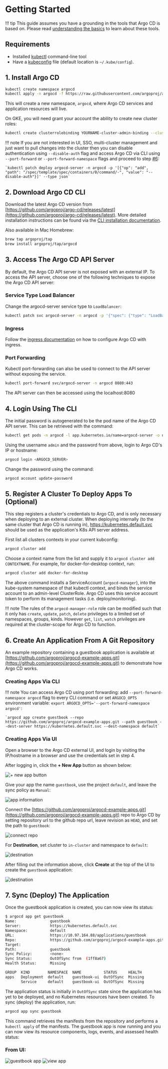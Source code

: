 # Getting Started

!!! tip
    This guide assumes you have a grounding in the tools that Argo CD is based on. Please read [understanding the basics](understand_the_basics.md) to learn about these tools.

## Requirements

* Installed [kubectl](https://kubernetes.io/docs/tasks/tools/install-kubectl/) command-line tool
* Have a [kubeconfig](https://kubernetes.io/docs/tasks/access-application-cluster/configure-access-multiple-clusters/) file (default location is `~/.kube/config`).

## 1. Install Argo CD

```bash
kubectl create namespace argocd
kubectl apply -n argocd -f https://raw.githubusercontent.com/argoproj/argo-cd/stable/manifests/install.yaml
```

This will create a new namespace, `argocd`, where Argo CD services and application resources will live.

On GKE, you will need grant your account the ability to create new cluster roles:
    
```bash
kubectl create clusterrolebinding YOURNAME-cluster-admin-binding --clusterrole=cluster-admin --user=YOUREMAIL@gmail.com
```

!!! note
    If you are not interested in UI, SSO, multi-cluster management and just want to pull changes into the cluster then you can disable
    authentication using `--disable-auth` flag and access Argo CD via CLI using `--port-forward` or `--port-forward-namespace` flags
    and proceed to step [#6](#6-create-an-application-from-a-git-repository):
    
    `kubectl patch deploy argocd-server -n argocd -p '[{"op": "add", "path": "/spec/template/spec/containers/0/command/-", "value": "--disable-auth"}]' --type json`

## 2. Download Argo CD CLI

Download the latest Argo CD version from [https://github.com/argoproj/argo-cd/releases/latest](https://github.com/argoproj/argo-cd/releases/latest). More detailed installation instructions can be found via the [CLI installation documentation](cli_installation.md).

Also available in Mac Homebrew:

```bash
brew tap argoproj/tap
brew install argoproj/tap/argocd
```

## 3. Access The Argo CD API Server

By default, the Argo CD API server is not exposed with an external IP. To access the API server,
choose one of the following techniques to expose the Argo CD API server:

### Service Type Load Balancer
Change the argocd-server service type to `LoadBalancer`:

```bash
kubectl patch svc argocd-server -n argocd -p '{"spec": {"type": "LoadBalancer"}}'
```

### Ingress
Follow the [ingress documentation](operator-manual/ingress.md) on how to configure Argo CD with ingress.

### Port Forwarding
Kubectl port-forwarding can also be used to connect to the API server without exposing the service.

```bash
kubectl port-forward svc/argocd-server -n argocd 8080:443
```

The API server can then be accessed using the localhost:8080


## 4. Login Using The CLI

The initial password is autogenerated to be the pod name of the
Argo CD API server. This can be retrieved with the command:

```bash
kubectl get pods -n argocd -l app.kubernetes.io/name=argocd-server -o name | cut -d'/' -f 2
```

Using the username `admin` and the password from above, login to Argo CD's IP or hostname:

```bash
argocd login <ARGOCD_SERVER>
```

Change the password using the command:

```bash
argocd account update-password
```


## 5. Register A Cluster To Deploy Apps To (Optional)

This step registers a cluster's credentials to Argo CD, and is only necessary when deploying to
an external cluster. When deploying internally (to the same cluster that Argo CD is running in),
https://kubernetes.default.svc should be used as the application's K8s API server address.

First list all clusters contexts in your current kubconfig:
```bash
argocd cluster add
```

Choose a context name from the list and supply it to `argocd cluster add CONTEXTNAME`. For example,
for docker-for-desktop context, run:
```bash
argocd cluster add docker-for-desktop
```

The above command installs a ServiceAccount (`argocd-manager`), into the kube-system namespace of 
that kubectl context, and binds the service account to an admin-level ClusterRole. Argo CD uses this
service account token to perform its management tasks (i.e. deploy/monitoring).

!!! note
    The rules of the `argocd-manager-role` role can be modified such that it only has `create`, `update`, `patch`, `delete` privileges to a limited set of namespaces, groups, kinds. 
    However `get`, `list`, `watch` privileges are required at the cluster-scope for Argo CD to function.

## 6. Create An Application From A Git Repository

An example repository containing a guestbook application is available at
[https://github.com/argoproj/argocd-example-apps.git](https://github.com/argoproj/argocd-example-apps.git) to demonstrate how Argo CD works.

### Creating Apps Via CLI

!!! note
    You can access Argo CD using port forwarding: add `--port-forward-namespace argocd` flag to every CLI command or set `ARGOCD_OPTS` environment variable: `export ARGOCD_OPTS='--port-forward-namespace argocd'`:

    `argocd app create guestbook --repo https://github.com/argoproj/argocd-example-apps.git --path guestbook --dest-server https://kubernetes.default.svc --dest-namespace default`

### Creating Apps Via UI

Open a browser to the Argo CD external UI, and login by visiting the IP/hostname in a browser and use the credentials set in step 4.

After logging in, click the **+ New App** button as shown below:

![+ new app button](assets/new-app.png)

Give your app the name `guestbook`, use the project `default`, and leave the sync policy as `Manual`:

![app information](assets/app-ui-information.png)

Connect the [https://github.com/argoproj/argocd-example-apps.git](https://github.com/argoproj/argocd-example-apps.git) repo to Argo CD by setting repository url to the github repo url, leave revision as `HEAD`, and set the path to `guestbook`:

![connect repo](assets/connect-repo.png)

For **Destination**, set cluster to `in-cluster` and namespace to `default`:

![destination](assets/destination.png)

After filling out the information above, click **Create** at the top of the UI to create the `guestbook` application:

![destination](assets/create-app.png)


## 7. Sync (Deploy) The Application

Once the guestbook application is created, you can now view its status:

```bash
$ argocd app get guestbook
Name:               guestbook
Server:             https://kubernetes.default.svc
Namespace:          default
URL:                https://10.97.164.88/applications/guestbook
Repo:               https://github.com/argoproj/argocd-example-apps.git
Target:
Path:               guestbook
Sync Policy:        <none>
Sync Status:        OutOfSync from  (1ff8a67)
Health Status:      Missing

GROUP  KIND        NAMESPACE  NAME          STATUS     HEALTH
apps   Deployment  default    guestbook-ui  OutOfSync  Missing
       Service     default    guestbook-ui  OutOfSync  Missing
```

The application status is initially in `OutOfSync` state since the application has yet to be
deployed, and no Kubernetes resources have been created. To sync (deploy) the application, run:

```bash
argocd app sync guestbook
```

This command retrieves the manifests from the repository and performs a `kubectl apply` of the
manifests. The guestbook app is now running and you can now view its resource components, logs,
events, and assessed health status:

### From UI:

![guestbook app](assets/guestbook-app.png)
![view app](assets/guestbook-tree.png)


